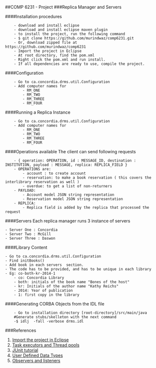##COMP 6231 - Project 
###Replica Manager and Servers  

####Installation procedures 

```
	- download and install eclipse 
	- download and install eclipse maven plugin 
	- to install the project, run the following command
	- $ git clone https://github.com/murindwaz/comp6231.git 
	- Or, download zipped file at https://github.com/murindwaz/comp6231 
	- Import the project in Eclipse
	- At root directory, find the pom.xml 
	- Right click the pom.xml and run install. 
	- If all dependencies are ready to use, compile the project.
```

####Configuration


```
	- Go to ca.concordia.drms.util.Configuration
	- Add computer names for 
		- RM_ONE
		- RM_TWO 
		- RM_THREE
		- RM_FOUR 
```

####Running a Replica Instance 

```
	- Go to ca.concordia.drms.util.Configuration
	- Add computer names for 
		- RM_ONE
		- RM_TWO 
		- RM_THREE
		- RM_FOUR 
```

####Operations available 
The client can send following requests 

```
	- { operation: OPERATION, id : MESSAGE_ID, destination : INSTITUTION, payload : MESSAGE, replica: REPLICA_FIELD }
	- OPERATIONS are:
		- account : to create account 
		- reservation: to make a book reservation ( this covers the interlibrary reservation as well ) 
		- overdue: to get a list of non-returners 
	- PAYLOAD: 
		- Account model JSON string representation 
		- Reservation model JSON string representation
	- REPLICA: 
		- Replica field is added by the replica that processed the request
```

####Servers 
Each replica manager runs 3 instance of servers 

	- Server One : Concordia 
	- Server Two : McGill 
	- Server Three : Daswon

####Library Content 

	- Go to ca.concordia.drms.util.Configuration
	- Find initBooks()
	- Add book in each servers  section. 
	- The code has to be provided, and has to be unique in each library
	- Eg: co-both-kr-2014-1  
		- co: Concordia Library
		- both: initials of the book name "Bones of the host"
		- kr: Initials of the author name "Kathy Reichs"
		- 2014: Year of publication
		- 1: first copy in the library


####Generating CORBA Objects from the IDL file

```
	- Go to installation directory [root-directory]/src/main/java
	#Generate stubs/skelleton with the next command
	-$ idlj  -fall -verbose drms.idl 
``` 



###References

1. [Import the project in Eclipse] 
2. [Task executors and Thread pools]
3. [JUnit tutorial]
4. [User Defined Data Types]
5. [Observers and listeners]

[Import the project in Eclipse]: http://people.cs.uchicago.edu/~kaharris/10200/tutorials/eclipse/Step_04.html "Import the project in Eclipse"
[JUnit tutorial]: https://ece.uwaterloo.ca/~lintan/courses/testing/tutorials/T1-JUnit.pdf
[Observers and listeners]: http://www.javapractices.com/topic/TopicAction.do?Id=156
[Task executors and Thread pools]: http://java.dzone.com/articles/java-concurrency-%E2%80%93-part-7
[User Defined Data Types]: http://docstore.mik.ua/orelly/java-ent/jenut/ch10_07.htm


